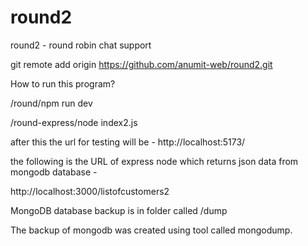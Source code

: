 # round2
round2 - round robin chat support

git remote add origin https://github.com/anumit-web/round2.git

How to run this program?

/round/npm run dev

/round-express/node index2.js

after this the url for testing will be -
http://localhost:5173/

the following is the URL of express node which returns json data from mongodb database - 

http://localhost:3000/listofcustomers2

MongoDB database backup is in folder called /dump

The backup of mongodb was created using tool called mongodump. 


